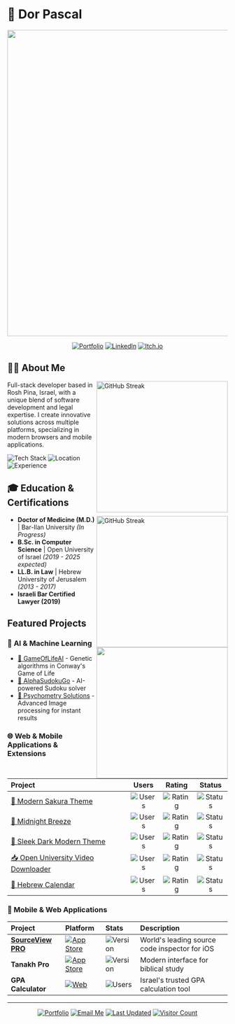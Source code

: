# 🚀 Dor Pascal

<div align="center">

<img src="https://github.com/Dor-sketch/Dor-sketch/assets/138825033/a31afabd-c5fa-4305-b1c8-701e635b1d81" width="700">

[![Portfolio](https://img.shields.io/badge/Portfolio-dorpascal.com-blue?style=for-the-badge&logo=firefox&logoColor=white)](https://dorpascal.com)
[![LinkedIn](https://img.shields.io/badge/LinkedIn-0A66C2.svg?style=for-the-badge&logo=LinkedIn&logoColor=white)](https://www.linkedin.com/in/dor-pascal/)
[![Itch.io](https://img.shields.io/badge/Itch.io-FA5C5C?style=for-the-badge&logo=itchdotio&logoColor=white)](https://dor-sketch.itch.io/)

</div>

## 👨‍💻 About Me

<img align="right" width="300"  alt="GitHub Streak" src="https://github-readme-stats.vercel.app/api?username=Dor-sketch&layout=compact&theme=react&show_icons=true&rank_icon=github" />

Full-stack developer based in Rosh Pina, Israel, with a unique blend of software development and legal expertise. I create innovative solutions across multiple platforms, specializing in modern browsers and mobile applications.

![Tech Stack](https://img.shields.io/badge/Tech_Stack-Full_Stack-blue?style=for-the-badge&logo=stack-overflow)
![Location](https://img.shields.io/badge/Location-Rosh_Pina,_Israel-green?style=for-the-badge&logo=google-maps)
![Experience](https://img.shields.io/badge/Experience-5+_Years-orange?style=for-the-badge&logo=expertise)

## 🎓 Education & Certifications

<img align="right" width="300"  alt="GitHub Streak" src="https://github-readme-streak-stats.herokuapp.com/?user=Dor-sketch&theme=radical&layout=compact&theme=react" />

- **Doctor of Medicine (M.D.)** | Bar-Ilan University *(In Progress)*
- **B.Sc. in Computer Science** | Open University of Israel *(2019 - 2025 expected)*
- **LL.B. in Law** | Hebrew University of Jerusalem *(2013 - 2017)*
- **Israeli Bar Certified Lawyer (2019)**

## Featured Projects

<img align="right" width="300" src="https://github-readme-stats.vercel.app/api/top-langs/?username=Dor-sketch&layout=compact&theme=react&hide_progress=true&hide_precentage=true" />

### 🤖 **AI & Machine Learning**

- [🧬 GameOfLifeAI](https://dorpascal.com/game-of-life-ai/) - Genetic algorithms in Conway's Game of Life
- [🧩 AlphaSudokuGo](https://dorpascal.com/sudoku-solver/) - AI-powered Sudoku solver
- [💯 Psychometry Solutions](https://dorpascal.com/psychometry_solutions/) - Advanced Image processing for instant results

### 🌐 **Web & Mobile Applications & Extensions**

<div align="center">

| Project | Users | Rating | Status |
|:--------|:------:|:-------:|:-------:|
| [🌸 Modern Sakura Theme](https://chrome.google.com/webstore/detail/obhakalgimdchnloomkmcikodkbodphp) | ![Users](https://img.shields.io/chrome-web-store/users/obhakalgimdchnloomkmcikodkbodphp?color=ffffff) | ![Rating](https://img.shields.io/chrome-web-store/rating/obhakalgimdchnloomkmcikodkbodphp?color=ffffff) | ![Status](https://img.shields.io/badge/status-active-success?style=flat-square) |
| [🌙 Midnight Breeze](https://chrome.google.com/webstore/detail/ocndibgolgdldiddnnljmnjjhdmaaoap) | ![Users](https://img.shields.io/chrome-web-store/users/ocndibgolgdldiddnnljmnjjhdmaaoap?color=purple) | ![Rating](https://img.shields.io/chrome-web-store/rating/ocndibgolgdldiddnnljmnjjhdmaaoap?color=purple) | ![Status](https://img.shields.io/badge/status-active-success?style=flat-square) |
| [🐼 Sleek Dark Modern Theme](https://chrome.google.com/webstore/detail/ocmjbielajeojlafneaocalbcjbklekg) | ![Users](https://img.shields.io/chrome-web-store/users/ocmjbielajeojlafneaocalbcjbklekg?color=black) | ![Rating](https://img.shields.io/chrome-web-store/rating/ocmjbielajeojlafneaocalbcjbklekg?color=black) | ![Status](https://img.shields.io/badge/status-active-success?style=flat-square) |
| [📥 Open University Video Downloader](https://chrome.google.com/webstore/detail/fkbmllibdgnfpfconibkkjdbkjfcjibc) | ![Users](https://img.shields.io/chrome-web-store/users/fkbmllibdgnfpfconibkkjdbkjfcjibc?color=blue) | ![Rating](https://img.shields.io/chrome-web-store/rating/fkbmllibdgnfpfconibkkjdbkjfcjibc?color=blue) | ![Status](https://img.shields.io/badge/status-active-success?style=flat-square) |
| [📅 Hebrew Calendar](https://chrome.google.com/webstore/detail/hibmadldekamhiflhbaflaiafdbigihe) | ![Users](https://img.shields.io/chrome-web-store/users/hibmadldekamhiflhbaflaiafdbigihe?color=gold) | ![Rating](https://img.shields.io/chrome-web-store/rating/hibmadldekamhiflhbaflaiafdbigihe?color=gold) | ![Status](https://img.shields.io/badge/status-active-success?style=flat-square) |

</div>

### 📱 Mobile & Web Applications

<div align="center">

| Project | Platform | Stats | Description |
|:--------|:---------|:------|:------------|
| [**SourceView PRO**](https://sourceview.tech) | [![App Store](https://img.shields.io/badge/App_Store-0D96F6?style=for-the-badge&logo=app-store&logoColor=white)](https://apps.apple.com/us/app/sourceview-pro-web-inspector/id6737245127) | ![Version](https://img.shields.io/itunes/v/6737245127?style=for-the-badge&label=Version) | World's leading source code inspector for iOS |
| **Tanakh Pro** | [![App Store](https://img.shields.io/badge/App_Store-0D96F6?style=for-the-badge&logo=app-store&logoColor=white)](https://apps.apple.com/us/app/tanakh-pro/id6736739283) | ![Version](https://img.shields.io/itunes/v/6736739283?style=for-the-badge&label=Version) | Modern interface for biblical study |
| **GPA Calculator** | [![Web](https://img.shields.io/badge/Platform-Web-blue?style=for-the-badge)](https://dorpascal.com/gpa-calculator/he/) | ![Users](https://img.shields.io/badge/Users-500+-success?style=for-the-badge) | Israel's trusted GPA calculation tool |

</div>

---

<div align="center">

[![Portfolio](https://img.shields.io/badge/Portfolio-dorpascal.com-blue?style=for-the-badge&logo=firefox)](https://dorpascal.com)
[![Email Me](https://img.shields.io/badge/Email-dor@dorpascal.com-red?style=for-the-badge&logo=gmail)](mailto:dor@dorpascal.com)
[![Last Updated](https://img.shields.io/github/last-commit/Dor-sketch/Dor-sketch?style=for-the-badge&logo=github)](https://github.com/Dor-sketch)
[![Visitor Count](https://visitor-badge.laobi.icu/badge?page_id=Dor-sketch.Dor-sketch&style=for-the-badge)](https://github.com/Dor-sketch)

</div>
